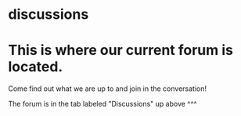 # discussions
# This is where our current forum is located. 

Come find out what we are up to and join in the conversation!

The forum is in the tab labeled "Discussions" up above ^^^
